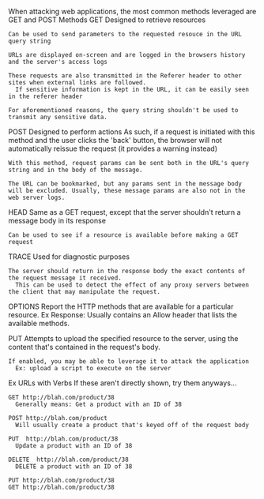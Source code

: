 When attacking web applications, the most common methods leveraged are GET and POST
Methods
  GET
    Designed to retrieve resources

    Can be used to send parameters to the requested resouce in the URL query string

    URLs are displayed on-screen and are logged in the browsers history and the server's access logs

    These requests are also transmitted in the Referer header to other sites when external links are followed.
      If sensitive information is kept in the URL, it can be easily seen in the referer header

    For aforementioned reasons, the query string shouldn't be used to transmit any sensitive data.

  POST
    Designed to perform actions
      As such, if a request is initiated with this method and the user clicks the 'back' button, the browser will not automatically reissue the request (it provides a warning instead)

    With this method, request params can be sent both in the URL's query string and in the body of the message.

    The URL can be bookmarked, but any params sent in the message body will be excluded. Usually, these message params are also not in the web server logs.

  HEAD
    Same as a GET request, except that the server shouldn't return a message body in its response

    Can be used to see if a resource is available before making a GET request

  TRACE
    Used for diagnostic purposes

    The server should return in the response body the exact contents of the request message it received.
      This can be used to detect the effect of any proxy servers between the client that may manipulate the request.

  OPTIONS
    Report the HTTP methods that are available for a particular resource.
      Ex Response:
        Usually contains an Allow header that lists the available methods.

  PUT
    Attempts to upload the specified resource to the server, using the content that's contained in the request's body.

    If enabled, you may be able to leverage it to attack the application
      Ex: upload a script to execute on the server

  Ex URLs with Verbs
    If these aren't directly shown, try them anyways...

    GET http://blah.com/product/38
      Generally means: Get a product with an ID of 38
    
    POST http://blah.com/product
      Will usually create a product that's keyed off of the request body

    PUT  http://blah.com/product/38
      Update a product with an ID of 38

    DELETE  http://blah.com/product/38
      DELETE a product with an ID of 38

    PUT http://blah.com/product/38
    GET http://blah.com/product/38
 
 